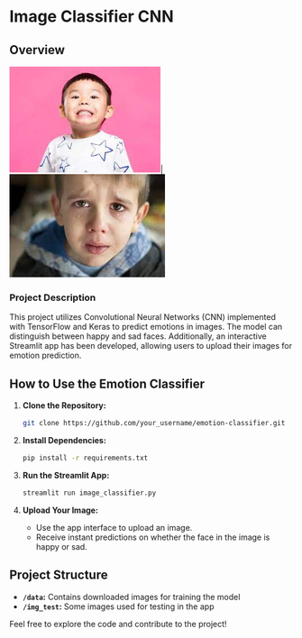 # Image Classifier CNN

## Overview

![Happy Face](https://github.com/ignalazaro/Image-Classifier-CNN/blob/main/img_test/happy_test/descarga%20(1).jpeg)| ![Sad Face](https://github.com/ignalazaro/Image-Classifier-CNN/blob/main/img_test/sad_test/descarga%20(1).jpeg)


### Project Description

This project utilizes Convolutional Neural Networks (CNN) implemented with TensorFlow and Keras to predict emotions in images. The model can distinguish between happy and sad faces. Additionally, an interactive Streamlit app has been developed, allowing users to upload their images for emotion prediction.

## How to Use the Emotion Classifier

1. **Clone the Repository:**
    ```bash
    git clone https://github.com/your_username/emotion-classifier.git
    ```

2. **Install Dependencies:**
    ```bash
    pip install -r requirements.txt
    ```

3. **Run the Streamlit App:**
    ```bash
    streamlit run image_classifier.py
    ```

4. **Upload Your Image:**
    - Use the app interface to upload an image.
    - Receive instant predictions on whether the face in the image is happy or sad.

## Project Structure

- **`/data`:** Contains downloaded images for training the model
- **`/img_test`:** Some images used for testing in the app


Feel free to explore the code and contribute to the project!
